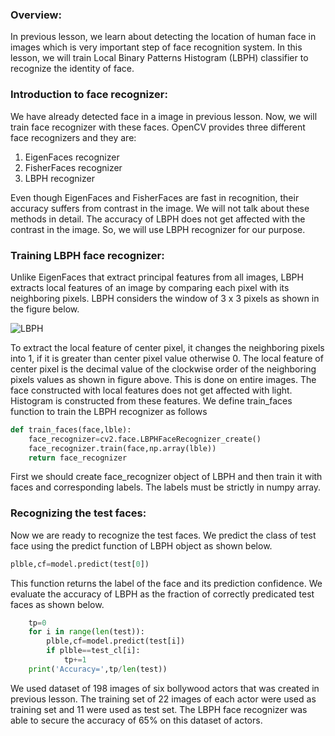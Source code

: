 ### Overview:

In previous lesson, we learn about detecting the location of human face in images which is very important step of face recognition system. In this lesson, we will train Local Binary Patterns Histogram (LBPH) classifier to recognize the identity of face.

### Introduction to face recognizer:

We have already detected face in a image in previous lesson. Now, we will train face recognizer with these faces. OpenCV provides three different face recognizers and they are:

1. EigenFaces recognizer
2. FisherFaces recognizer
3. LBPH recognizer

Even though EigenFaces and FisherFaces are fast in recognition, their accuracy suffers from contrast in the image. We will not talk about these methods in detail. The accuracy of LBPH does not get affected with the contrast in the image. So, we will use LBPH recognizer for our purpose.

### Training LBPH face recognizer:

Unlike EigenFaces that extract principal features from all images, LBPH extracts local features of an image by comparing each pixel with its neighboring pixels. LBPH considers the window of 3 x 3 pixels as shown in the figure below. 

![LBPH](/home/dnes/PycharmProjects/tenflw2/1302.png)

To extract the local feature of center pixel, it changes the neighboring pixels into 1, if it is greater than center pixel value otherwise 0. The local feature of center pixel is the decimal value of the clockwise order of the neighboring pixels values as shown in figure above. This is done on entire images. The face constructed with local features does not get affected with light. Histogram is constructed from these features. We define train_faces function to train the LBPH recognizer as follows

```python
def train_faces(face,lble):
    face_recognizer=cv2.face.LBPHFaceRecognizer_create()
    face_recognizer.train(face,np.array(lble))
    return face_recognizer
```

First we should create face_recognizer object of LBPH and then train it with faces and corresponding labels. The labels must be strictly in numpy array.

### Recognizing the test faces:

Now we are ready to recognize the test faces. We predict the class of test face using the predict function of LBPH object as shown below.

```python
plble,cf=model.predict(test[0])
```

This function returns the label of the face and its prediction confidence. We evaluate the accuracy of LBPH as the fraction of correctly predicated test faces as shown below.

```python
    tp=0
    for i in range(len(test)):
        plble,cf=model.predict(test[i])
        if plble==test_cl[i]:
            tp+=1
    print('Accuracy=',tp/len(test))
```

We used dataset of 198 images of six bollywood actors that was created in previous lesson. The training set of 22 images of each actor were used as training set and 11 were used as test set. The LBPH face recognizer was able to secure the accuracy of 65% on this dataset of actors.

